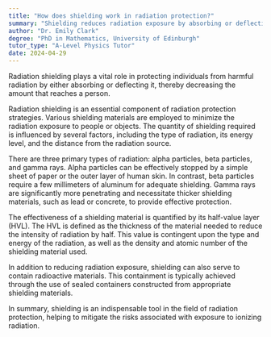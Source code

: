 ```yaml
---
title: "How does shielding work in radiation protection?"
summary: "Shielding reduces radiation exposure by absorbing or deflecting it, minimizing the amount that reaches an individual."
author: "Dr. Emily Clark"
degree: "PhD in Mathematics, University of Edinburgh"
tutor_type: "A-Level Physics Tutor"
date: 2024-04-29
---
```


Radiation shielding plays a vital role in protecting individuals from harmful radiation by either absorbing or deflecting it, thereby decreasing the amount that reaches a person.

Radiation shielding is an essential component of radiation protection strategies. Various shielding materials are employed to minimize the radiation exposure to people or objects. The quantity of shielding required is influenced by several factors, including the type of radiation, its energy level, and the distance from the radiation source.

There are three primary types of radiation: alpha particles, beta particles, and gamma rays. Alpha particles can be effectively stopped by a simple sheet of paper or the outer layer of human skin. In contrast, beta particles require a few millimeters of aluminum for adequate shielding. Gamma rays are significantly more penetrating and necessitate thicker shielding materials, such as lead or concrete, to provide effective protection.

The effectiveness of a shielding material is quantified by its half-value layer (HVL). The HVL is defined as the thickness of the material needed to reduce the intensity of radiation by half. This value is contingent upon the type and energy of the radiation, as well as the density and atomic number of the shielding material used.

In addition to reducing radiation exposure, shielding can also serve to contain radioactive materials. This containment is typically achieved through the use of sealed containers constructed from appropriate shielding materials.

In summary, shielding is an indispensable tool in the field of radiation protection, helping to mitigate the risks associated with exposure to ionizing radiation.
    